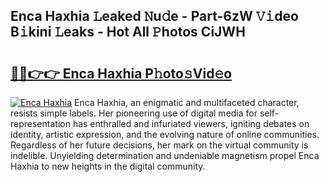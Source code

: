 ## Enca Haxhia 𝙻eaked 𝙽u𝚍e - Part-6zW 𝚅𝚒deo B𝚒kini 𝙻eaks - Hot All 𝙿hotos CiJWH

# <h2><a href="http://ld593qb.urlbe.top/?page=Enca+Haxhia">🔗🔗👉👉 Enca Haxhia P𝚑oto𝚜Vid𝚎o</a></h2>

[![Enca Haxhia](https://i.imgur.com/eBuTRDB.gif)](http://ld593qb.urlbe.top/?page=Enca+Haxhia)
Enca Haxhia, an enigmatic and multifaceted character, resists simple labels. Her pioneering use of digital media for self-representation has enthralled and infuriated viewers, igniting debates on identity, artistic expression, and the evolving nature of online communities. Regardless of her future decisions, her mark on the virtual community is indelible. Unyielding determination and undeniable magnetism propel Enca Haxhia to new heights in the digital community.

